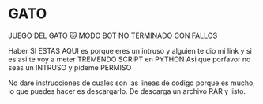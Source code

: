 # GATO
JUEGO DEL GATO 🐱
MODO BOT NO TERMINADO CON FALLOS

Haber SI ESTAS AQUI es porque eres un intruso y alguien te dio mi link y si es asi te voy a meter TREMENDO SCRIPT en PYTHON
Asi que porfavor no seas un INTRUSO y pideme PERMISO

No dare instrucciones de cuales son las lineas de codigo porque es mucho, lo que puedes hacer es descargarlo.
De descarga un archivo RAR y listo.

